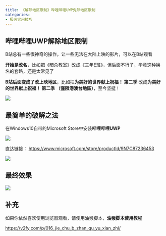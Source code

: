 ```yaml
---
title: 《解除地区限制》哔哩哔哩UWP免除地区限制
categories:
- 极客实用技巧
---
```


## 哔哩哔哩UWP解除地区限制

B站总有一些很神奇的操作，让一些无法在大陆上映的影片，可以在B站观看

**开始是改名**，比如把《暗杀教室》改成《三年E班》，但后面不行了，毕竟这种换名的套路，还是太常见了

**B站后面变成了改上映地区**，比如把**为美好的世界献上祝福！ 第二季** 改成**为美好的世界献上祝福！ 第二季 （僅限港澳台地區）**，至今坚挺！

![](https://v2fy.com/asset/kr-012-bilibili-uwp/uwp001.png)

## 最简单的破解之法

在Windows10自带的Microsoft Store中安装**哔哩哔哩UWP**

![](https://v2fy.com/asset/kr-012-bilibili-uwp/uwp002.png)

直达链接： https://www.microsoft.com/store/productId/9N7C87236453

![](https://v2fy.com/asset/kr-012-bilibili-uwp/uwp004.jpg)

## 最终效果


![](https://v2fy.com/asset/kr-012-bilibili-uwp/uwp006.png)



## 补充

如果你依然喜欢使用浏览器观看，请使用油猴脚本，**油猴脚本使用教程**

https://v2fy.com/p/016_jie_chu_b_zhan_qu_yu_xian_zhi/


